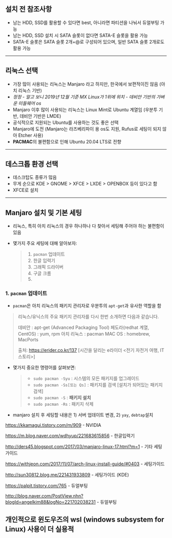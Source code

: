 ## 설치 전 참조사항

- 남는 HDD, SSD를 활용할 수 있다면 best, 아니라면 파티션을 나눠서 듀얼부팅 가능
- 남는 HDD, SSD 설치 시 SATA 슬롯이 없다면 SATA-E 슬롯을 활용 가능 
- SATA-E 슬롯은 SATA 슬롯 2개+@로 구성되어 있으며, 일반 SATA 슬롯 2개로도 활용 가능

___

## 리눅스 선택

- 가장 많이 사용되는 리눅스는 Manjaro 라고 하지만, 한국에서 보편적이진 않음 (아치 리눅스 기반)
- *정정 - 알고 보니 2019년 12월 기준 MX Linux가 1위에 위치 - 데비안 기반의 가벼운 미들웨어 os*
- Manjaro 이후 많이 사용되는 리눅스는 Linux Mint로 Ubuntu 계열임 (우분투 기반, 데비안 기반은 LMDE)
- 공식적으로 지원되는 Ubuntu를 사용하는 것도 좋은 선택
- Manjaro에 도전 (Manjaro는 라즈베리파이 용 os도 지원, Rufus로 세팅이 되지 않아 Etcher 사용)
- **PACMAC**의 불편함으로 인해 Ubuntu 20.04 LTS로 전향

___

## 데스크톱 환경 선택

- 데스크탑도 종류가 많음
- 무게 순으로 KDE > GNOME > XFCE > LXDE > OPENBOX 등이 있다고 함
- XFCE로 설치

___
## Manjaro 설치 및 기본 세팅
- 리눅스, 특히 아치 리눅스의 경우 하나하나 다 찾아서 세팅해 주어야 하는 불편함이 있음

- 몇가지 주요 세팅에 대해 알아보자:

  > 1. `pacman` 업데이트
  > 2. 한글 입력기
  > 3. 그래픽 드라이버
  > 4. 구글 크롬
  > 5. 

### 1. `pacman` 업데이트
- `pacman`은 아치 리눅스의 패키지 관리자로 우분투의 `apt-get`과 유사한 역할을 함

> 리눅스/유닉스의 주요 패키지 관리자를 다시 한번 소개하면 다음과 같습니다.
>
> 데비안 : apt-get (Advanced Packaging Tool)
> 페도라(redhat 계열, CentOS) : yum, rpm
> 아치 리눅스 : pacman
> MAC OS : homebrew, MacPorts
>
> 출처: https://erider.co.kr/137 [시간을 달리는 e라이더 <전기 자전거 여행, IT 스토리>]

- 몇가지 중요한 명령어를 살펴보면:

  > - `sudo pacman -Syu` : 시스템의 모든 패키지를 업그레이드
  > - `sudo pacman -Ss[또는 Qs]` : 패키지를 검색 [설치가 되어있는 패키지 검색]
  > - `sudo pacman -S` : **패키지 설치**
  > - `sudo pacman -Rs` : 패키지 삭제

- manjaro 설치 후 세팅할 내용은 1) 서버 업데이트 변경, 2) `yay`, `debtap`설치

https://kkamagui.tistory.com/m/909 - NVIDIA

https://m.blog.naver.com/wdhyup/221683615856 - 한글입력기

http://ders45.blogspot.com/2017/03/manjaro-linux-17.html?m=1 - 기타 세팅 가이드

https://withjeon.com/2017/11/07/arch-linux-install-guide/#0403 - 세팅가이드

http://sun30812.blog.me/221431933809 - 세팅가이드 (KDE)

 https://palpit.tistory.com/765  - 듀얼부팅

 http://blog.naver.com/PostView.nhn?blogId=angelkim88&logNo=221702038231  - 듀얼부팅


## 개인적으로 윈도우즈의 wsl (windows subsystem for Linux) 사용이 더 실용적
